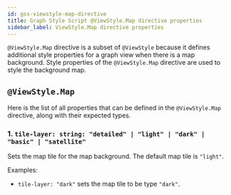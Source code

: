 ```yaml
---
id: gss-viewstyle-map-directive
title: Graph Style Script @ViewStyle.Map directive properties
sidebar_label: ViewStyle.Map directive properties
---
```


`@ViewStyle.Map` directive is a subset of `@ViewStyle` because it defines
additional style properties for a graph view when there is a map background. 
Style properties of the `@ViewStyle.Map` directive are used to style the 
background map.

## `@ViewStyle.Map`

Here is the list of all properties that can be defined in the `@ViewStyle.Map`
directive, along with their expected types.

### 1. `tile-layer: string: "detailed" | "light" | "dark" | "basic" | "satellite"`

Sets the map tile for the map background. The default map tile is `"light"`.

Examples:
- `tile-layer: "dark"` sets the map tile to be type `"dark"`.
